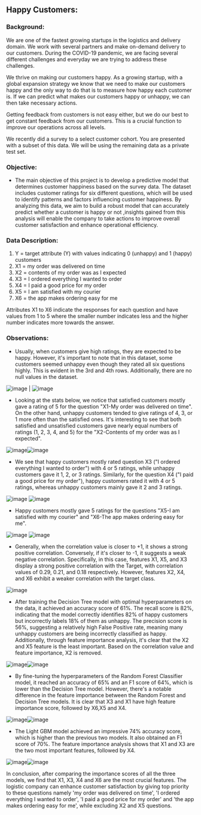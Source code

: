 ## **Happy Customers:**

### Background:

We are one of the fastest growing startups in the logistics and delivery domain. We work with several partners and make on-demand delivery to our customers. During the COVID-19 pandemic, we are facing several different challenges and everyday we are trying to address these challenges.

We thrive on making our customers happy. As a growing startup, with a global expansion strategy we know that we need to make our customers happy and the only way to do that is to measure how happy each customer is. If we can predict what makes our customers happy or unhappy, we can then take necessary actions.

Getting feedback from customers is not easy either, but we do our best to get constant feedback from our customers. This is a crucial function to improve our operations across all levels.

We recently did a survey to a select customer cohort. You are presented with a subset of this data. We will be using the remaining data as a private test set.

### **Objective:**

* The main objective of this project is to develop a predictive model that determines customer happiness based on the survey data. The dataset includes customer ratings for six different questions, which will be used to identify patterns and factors influencing customer happiness. By analyzing this data, we aim to build a robust model that can accurately predict whether a customer is happy or not ,insights gained from this analysis will enable the company to take actions to improve overall customer satisfaction and enhance operational efficiency.

### **Data Description:**

1. Y = target attribute (Y) with values indicating 0 (unhappy) and 1 (happy) customers
2. X1 = my order was delivered on time
3. X2 = contents of my order was as I expected
4. X3 = I ordered everything I wanted to order
5. X4 = I paid a good price for my order
6. X5 = I am satisfied with my courier
7. X6 = the app makes ordering easy for me

Attributes X1 to X6 indicate the responses for each question and have values from 1 to 5 where the smaller number indicates less and the higher number indicates more towards the answer.

### **Observations:**
*  Usually, when customers give high ratings, they are expected to be happy. However, it's important to note that in this dataset, some customers seemed unhappy even though they rated all six questions highly. This is evident in the 3rd and 4th rows. Additionally, there are no null values in the dataset.
  
![image](https://github.com/skreddypalvai/aKX3V0vGhGihpb1s/assets/137756791/fb0621b1-3597-4560-be4c-8181baa5be9e) | ![image](https://github.com/skreddypalvai/aKX3V0vGhGihpb1s/assets/137756791/a63b0558-2b76-470b-886e-2ae8c1b633a3)

*  Looking at the stats below, we notice that satisfied customers mostly gave a rating of 5 for the question "X1-My order was delivered on time". On the other hand, unhappy customers tended to give ratings of 4, 3, or 1 more often than the satisfied ones. It's interesting to see that both satisfied and unsatisfied customers gave nearly equal numbers of ratings (1, 2, 3, 4, and 5) for the "X2-Contents of my order was as I expected".

![image](https://github.com/skreddypalvai/aKX3V0vGhGihpb1s/assets/137756791/c8440f6c-40ca-4939-a71c-4428f4684fe3)![image](https://github.com/skreddypalvai/aKX3V0vGhGihpb1s/assets/137756791/04410023-3ada-455a-b9b4-eb4fd0281d8f)

*  We see that happy customers mostly rated question X3 ("I ordered everything I wanted to order") with 4 or 5 ratings, while unhappy customers gave it 1, 2, or 3 ratings. Similarly, for the question X4 ("I paid a good price for my order"), happy customers rated it with 4 or 5 ratings, whereas unhappy customers mainly gave it 2 and 3 ratings.

![image](https://github.com/skreddypalvai/aKX3V0vGhGihpb1s/assets/137756791/483a0b52-bad6-43d0-a86f-928d617eb918) ![image](https://github.com/skreddypalvai/aKX3V0vGhGihpb1s/assets/137756791/5b42f696-d940-4c63-8802-6ebac63f5ed5)

*  Happy customers mostly gave 5 ratings for the questions "X5-I am satisfied with my courier" and "X6-The app makes ordering easy for me".

![image](https://github.com/skreddypalvai/aKX3V0vGhGihpb1s/assets/137756791/177935fa-928a-472e-9125-59672709e866) ![image](https://github.com/skreddypalvai/aKX3V0vGhGihpb1s/assets/137756791/e0dca73f-d3b4-4abd-807c-501e054184b3)

*  Generally, when the correlation value is closer to +1, it shows a strong positive correlation. Conversely, if it's closer to -1, it suggests a weak negative correlation. Specifically, in this case, features X1, X5, and X3 display a strong positive correlation with the Target, with correlation values of 0.29, 0.21, and 0.18 respectively. However, features X2, X4, and X6 exhibit a weaker correlation with the target class.

![image](https://github.com/skreddypalvai/aKX3V0vGhGihpb1s/assets/137756791/6f9006f1-e544-4aef-85eb-80fc56892f56)

*  After training the Decision Tree model with optimal hyperparameters on the data, it achieved an accuracy score of 61%. The recall score is 82%, indicating that the model correctly identifies 82% of happy customers but incorrectly labels 18% of them as unhappy. The precision score is 56%, suggesting a relatively high False Positive rate, meaning many unhappy customers are being incorrectly classified as happy. Additionally, through feature importance analysis, it's clear that the X2 and X5 feature is the least important. Based on the correlation value and feature importance, X2 is removed.

![image](https://github.com/skreddypalvai/aKX3V0vGhGihpb1s/assets/137756791/f0370c8d-4d99-4608-a5ea-bcfc89c95131)![image](https://github.com/skreddypalvai/aKX3V0vGhGihpb1s/assets/137756791/9057e6a2-fa52-4006-a643-776928decd39)

*  By fine-tuning the hyperparameters of the Random Forest Classifier model, it reached an accuracy of 65% and an F1 score of 64%, which is lower than the Decision Tree model. However, there's a notable difference in the feature importance between the Random Forest and Decision Tree models. It is clear that X3 and X1 have high feature importance score, followed by X6,X5 and X4.

![image](https://github.com/skreddypalvai/aKX3V0vGhGihpb1s/assets/137756791/8cd47f1e-2afa-4a65-98ca-44ebb80f123a)![image](https://github.com/skreddypalvai/aKX3V0vGhGihpb1s/assets/137756791/1c427daa-f0f9-4e94-8b6c-ae218563dcc3)

*  The Light GBM model achieved an impressive 74% accuracy score, which is higher than the previous two models. It also obtained an F1 score of 70%. The feature importance analysis shows that X1 and X3 are the two most important features, followed by X4.

![image](https://github.com/skreddypalvai/aKX3V0vGhGihpb1s/assets/137756791/55881afd-55ae-4d6d-b367-6099d45761bc)![image](https://github.com/skreddypalvai/aKX3V0vGhGihpb1s/assets/137756791/645c536f-93ab-4be5-bf75-b62c5c0f7e9a)


In conclusion, after comparing the importance scores of all the three models, we find that X1, X3, X4 and X6 are the most crucial features. The logistic company can enhance customer satisfaction by giving top priority to these questions namely 'my order was delivered on time', 'I ordered everything I wanted to order', 'I paid a good price for my order' and 'the app makes ordering easy for me', while excluding X2 and X5 questions.
